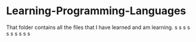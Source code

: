 # Learning-Programming-Languages
That folder contains all the files that I have learned and am learning.
s
s
s
s
s
s
s
s
s
s
